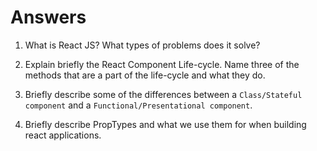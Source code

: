 # Answers
1. What is React JS? What types of problems does it solve?


2. Explain briefly the React Component Life-cycle. Name three of the methods that are a part of the life-cycle and what they do.


3. Briefly describe some of the differences between a `Class/Stateful component` and a `Functional/Presentational component`.


4. Briefly describe PropTypes and what we use them for when building react applications.